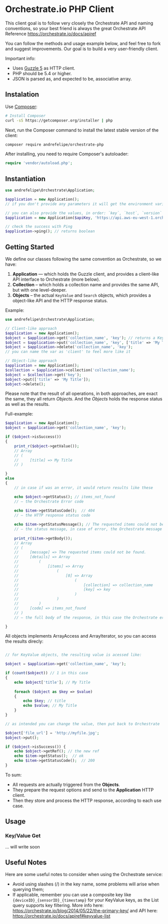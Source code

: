 Orchestrate.io PHP Client
======

This client goal is to follow very closely the Orchestrate API and naming conventions, so your best friend is always the great Orchestrate API Reference https://orchestrate.io/docs/apiref

You can follow the methods and usage example below, and feel free to fork and suggest improvements. Our goal is to build a very user-friendly client.

Important info:
- Uses [Guzzle 5](http://guzzlephp.org/) as HTTP client.
- PHP should be 5.4 or higher.
- JSON is parsed as, and expected to be, associative array.


## Instalation

Use [Composer](http://getcomposer.org):

```bash
# Install Composer
curl -sS https://getcomposer.org/installer | php
```

Next, run the Composer command to install the latest stable version of the client:

```bash
composer require andrefelipe/orchestrate-php
```

After installing, you need to require Composer's autoloader:

```php
require 'vendor/autoload.php';
```


## Instantiation
```php
use andrefelipe\Orchestrate\Application;

$application = new Application();
// if you don't provide any parameters it will get the environment variable 'ORCHESTRATE_API_KEY' and use the default host 'https://api.orchestrate.io' and API version 'v0;

// you can also provide the values, in order: `key`, `host`, `version`
$application = new Application($apiKey, 'https://api.aws-eu-west-1.orchestrate.io/', 'v0');

// check the success with Ping
$application->ping(); // returns boolean
```

## Getting Started
We define our classes following the same convention as Orchestrate, so we have:
1. **Application** — which holds the Guzzle client, and provides a client-like API interface to Orchestrate (more below).
2. **Collection** – which holds a collection name and provides the same API, but with one level-deeper.
3. **Objects** – the actual `KeyValue` and `Search` objects, which provides a object-like API and the HTTP response status.

Example:

```php
use andrefelipe\Orchestrate\Application;

// Client-like approach
$application = new Application();
$object = $application->get('collection_name', 'key'); // returns a KeyValue object
$object = $application->put('collection_name', 'key', ['title' => 'My Title']);
$object = $application->delete('collection_name', 'key');
// you can name the var as 'client' to feel more like it

// Object-like approach
$application = new Application();
$collection = $application->collection('collection_name');
$object = $collection->get('key');
$object->put(['title' => 'My Title']);
$object->delete();
```

Please note that the result of all operations, in both approaches, are exact the same, they all return *Objects*. And the *Objects* holds the response status as well as the results.

Full-example:

```php
$application = new Application();
$object = $application->get('collection_name', 'key');

if ($object->isSuccess())
{
    print_r($object->getValue());
    // Array
    // (
    //     [title] => My Title
    // )

}
else
{
    // in case if was an error, it would return results like these

    echo $object->getStatus(); // items_not_found
    // — the Orchestrate Error code
    
    echo $item->getStatusCode();  // 404
    // — the HTTP response status code

    echo $item->getStatusMessage(); // The requested items could not be found.
    // — the status message, in case of error, the Orchestrate message is used intead of the default HTTP status texts
    
    print_r($item->getBody());
    // Array
    // (
    //     [message] => The requested items could not be found.
    //     [details] => Array
    //         (
    //             [items] => Array
    //                 (
    //                     [0] => Array
    //                         (
    //                             [collection] => collection_name
    //                             [key] => key
    //                         )
    //                 )
    //         )
    //     [code] => items_not_found
    // )
    // — the full body of the response, in this case the Orchestrate error

}

```

All objects implements ArrayAccess and ArrayIterator, so you can access the results direcly:

```php

// for KeyValue objects, the resulting value is acessed like:

$object = $application->get('collection_name', 'key');

if (count($object)) // 1 in this case
{
    echo $object['title']; // My Title
    
    foreach ($object as $key => $value)
    {
        echo $key; // title
        echo $value; // My Title
    }
}

// as intended you can change the value, then put back to Orchestrate

$object['file_url'] = 'http://myfile.jpg';
$object->put();

if ($object->isSuccess()) {
    echo $object->getRef(); // the new ref
    echo $item->getStatus();  // ok
    echo $item->getStatusCode();  // 200
}

```

To sum:
- All requests are actually triggered from the **Objects**.
- They prepare the request options and send to the **Application** HTTP client.
- Then they store and process the HTTP response, according to each use case.



## Usage

### Key/Value Get
… will write soon



## Useful Notes

Here are some useful notes to consider when using the Orchestrate service:
- Avoid using slashes (/) in the key name, some problems will arise when querying them;
- If applicable, remember you can use a composite key like `{deviceID}_{sensorID}_{timestamp}` for your KeyValue keys, as the List query supports key filtering. More info here: https://orchestrate.io/blog/2014/05/22/the-primary-key/ and API here: https://orchestrate.io/docs/apiref#keyvalue-list